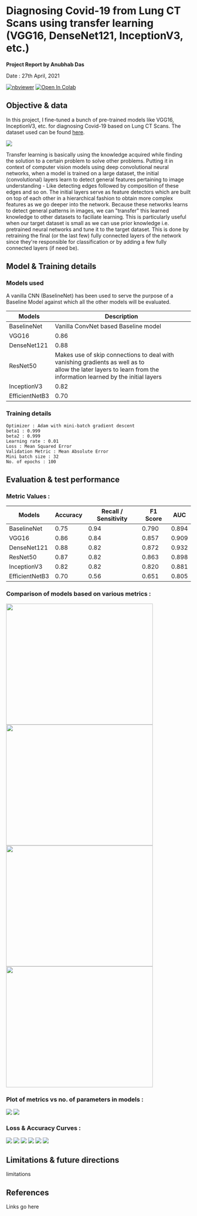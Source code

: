 # Diagnosing Covid-19 from Lung CT Scans using transfer learning (VGG16, DenseNet121, InceptionV3, etc.)

**Project Report by Anubhab Das** 

Date : 27th April, 2021

[![nbviewer](https://img.shields.io/badge/render-nbviewer-orange.svg)](https://nbviewer.jupyter.org/github/anubhabdaserrr/lung-ct-scan-covid-pred-transfer-learn/blob/main/lung_ct_scan_covid_pred_nb.ipynb)
[![Open In Colab](https://colab.research.google.com/assets/colab-badge.svg)](https://colab.research.google.com/github/anubhabdaserrr/lung-ct-scan-covid-pred-transfer-learn/blob/main/lung_ct_scan_covid_pred_nb.ipynb)

## Objective & data

In this project, I fine-tuned a bunch of pre-trained models like VGG16, InceptionV3, etc. for diagnosing Covid-19 based on Lung CT Scans. The dataset used can be found [here](https://www.kaggle.com/luisblanche/covidct).

![](./misc/imgs_ct_scans.png)

Transfer learning is basically using the knowledge acquired while finding the solution to a certain problem to solve other problems. Putting it in context of computer vision models using deep convolutional neural networks, when a model is trained on a large dataset, the initial (convolutional) layers learn to detect general features pertaining to image understanding - Like detecting edges followed by composition of these edges and so on. The initial layers serve as feature detectors which are built on top of each other in a hierarchical fashion to obtain more complex features as we go deeper into the network. Because these networks learns to detect general patterns in images, we can "transfer" this learned knowledge to other datasets to faciliate learning. This is particularly useful when our target dataset is small as we can use prior knowledge i.e. pretrained neural networks and tune it to the target dataset. This is done by retraining the final (or the last few) fully connected layers of the network since they're responsible for classification or by adding a few fully connected layers (if need be).

## Model & Training details

### Models used 
A vanilla CNN (BaselineNet) has been used to serve the purpose of a Baseline Model against which all the other models will be evaluated.

| Models         	| Description 	| 
|----------------	|----------	|
| BaselineNet    	| Vanilla ConvNet based Baseline model     	|
| VGG16          	| 0.86     	|
| DenseNet121    	| 0.88     	|
| ResNet50       	| Makes use of skip connections to deal with vanishing gradients as well as to<br>allow the later layers to learn from the information learned by the initial layers     	|
| InceptionV3    	| 0.82     	|
| EfficientNetB3 	| 0.70     	|


### Training details
```
Optimizer : Adam with mini-batch gradient descent
beta1 : 0.999
beta2 : 0.999
Learning rate : 0.01 
Loss : Mean Squared Error
Validation Metric : Mean Absolute Error
Mini batch size : 32
No. of epochs : 100
```

## Evaluation & test performance

### Metric Values : 

| Models         	| Accuracy 	| Recall / Sensitivity 	| F1 Score 	| AUC   	|
|----------------	|----------	|----------------------	|----------	|-------	|
| BaselineNet    	| 0.75     	| 0.94                 	| 0.790    	| 0.894 	|
| VGG16          	| 0.86     	| 0.84                 	| 0.857    	| 0.909 	|
| DenseNet121    	| 0.88     	| 0.82                 	| 0.872    	| 0.932 	|
| ResNet50       	| 0.87     	| 0.82                 	| 0.863    	| 0.898 	|
| InceptionV3    	| 0.82     	| 0.82                 	| 0.820    	| 0.881 	|
| EfficientNetB3 	| 0.70     	| 0.56                 	| 0.651    	| 0.805 	|

### Comparison of models based on various metrics :
<img src="./misc/acc_plot.png" width="400" height="330" /> <img src="./misc/f1_plot.png" width="400" height="330" />
<img src="./misc/recall_plot.png" width="400" height="330" /> <img src="./misc/auc_plot.png" width="400" height="330" />

### Plot of metrics vs no. of parameters in models :
<img src="./misc/metrics_trainable_params_plot.png"/> 
<img src="./misc/metrics_total_params_plot.png"/>

### Loss & Accuracy Curves :

<img src="./misc/baselinenet_curves.png"/>
<img src="./misc/vgg_curves.png"/>
<img src="./misc/densenet_curves.png"/>
<img src="./misc/resnet_curves.png"/>
<img src="./misc/inception_curves.png"/>
<img src="./misc/efficientnet_curves.png"/>

## Limitations & future directions 
limitations

## References
Links go here
